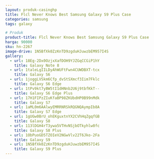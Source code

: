 ```yaml
---
layout: produk-casinghp
title: Flcl Never Knows Best Samsung Galaxy S9 Plus Case
categories: samsung
tags: galaxy

# Produk
product-title: Flcl Never Knows Best Samsung Galaxy S9 Plus Case
harga: 90000
sku: hn-2267
image-drive: 1N5BfXk0ZzKnTD9zgduHJuwzbEM957I4S
gallery:
  - url: 18Eg-2Dx0OzjxXafDOH9YJZGqCCGiP1hY
    title: Galaxy Note 8
  - url: 1taleLgIILDyAhWUFtFwn4CUWDBXT-tcx
    title: Galaxy S6
  - url: 1joggLVSkm6Cfp_dvStSXmcf3Iim7Fklc
    title: Galaxy S6 Edge
  - url: 1tPv9kt7yBW5tI1dHNnb2U6j9tbfKkT--
    title: Galaxy S6 Edge Plus
  - url: 17H1FIPzZIuKfaBP98ZKUbdHP0B99nMdk
    title: Galaxy S7
  - url: 1aML0m6AAlwyEMRRNRSkRQGNQAympIb8A
    title: Galaxy S7 Edge
  - url: 1gUGw0BrU_ohEKguxtnYX2CVhHqZgqfGB
    title: Galaxy S8
  - url: 113lDGH4rT3ywa5VTHvNSjbOTkyhlw0fc
    title: Galaxy S8 Plus
  - url: 1ObPuoGD5TZOIeV2NGwVlv22T6Jko-2Fa
    title: Galaxy S9
  - url: 1N5BfXk0ZzKnTD9zgduHJuwzbEM957I4S
    title: Galaxy S9 Plus
---
```

